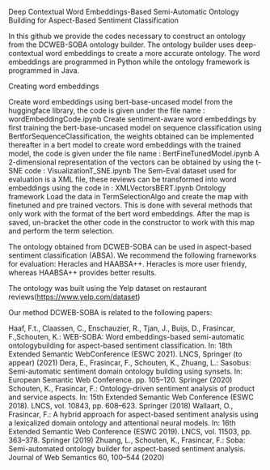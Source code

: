 Deep Contextual Word Embeddings-Based Semi-Automatic Ontology Building for Aspect-Based Sentiment Classification

In this github we provide the codes necessary to construct an ontology from the DCWEB-SOBA ontology builder. The ontology builder uses deep-contextual word embeddings to create a more accurate ontology. The word embeddings are programmed in Python while the ontology framework is programmed in Java.

Creating word embeddings

Create word embeddings using bert-base-uncased model from the huggingface library, the code is given under the file name : wordEmbeddingCode.ipynb
Create sentiment-aware word embeddings by first training the bert-base-uncased model on sequence classification using BertforSequenceClassification, the weights obtained can be implemented thereafter in a bert model to create word embeddings with the trained model, the code is given under the file name : BertFineTunedModel.ipynb
A 2-dimensional representation of the vectors can be obtained by using the t-SNE code : VisualizationT_SNE.ipynb
The Sem-Eval dataset used for evaluation is a XML file, these reviews can be transformed into word embeddings using the code in : XMLVectorsBERT.ipynb
Ontology framework Load the data in TermSelectionAlgo and create the map with finetuned and pre trained vectors. This is done with several methods that only work with the format of the bert word embeddings. After the map is saved, un-bracket the other code in the constructor to work with this map and perform the term selection.

The ontology obtained from DCWEB-SOBA can be used in aspect-based sentiment classification (ABSA). We recommend the following frameworks for evaluation: Heracles and HAABSA++. Heracles is more user friendy, whereas HAABSA++ provides better results.

The ontology was built using the Yelp dataset on restaurant reviews(https://www.yelp.com/dataset)

Our method DCWEB-SOBA is related to the following papers:

Haaf, F.t., Claassen, C., Enschauzier, R., Tjan, J., Buijs, D., Frasincar, F.,Schouten, K.: WEB-SOBA: Word embeddings-based semi-automatic ontologybuilding for aspect-based sentiment classification. In: 18th Extended Semantic WebConference (ESWC 2021). LNCS, Springer (to appear) (2021)
Dera, E., Frasincar, F., Schouten, K., Zhuang, L.: Sasobus: Semi-automatic sentiment domain ontology building using synsets. In: European Semantic Web Conference. pp. 105–120. Springer (2020)
Schouten, K., Frasincar, F.: Ontology-driven sentiment analysis of product and service aspects. In: 15th Extended Semantic Web Conference (ESWC 2018). LNCS, vol. 10843, pp. 608–623. Springer (2018)
Wallaart, O., Frasincar, F.: A hybrid approach for aspect-based sentiment analysis using a lexicalized domain ontology and attentional neural models. In: 16th Extended Semantic Web Conference (ESWC 2019). LNCS, vol. 11503, pp. 363–378. Springer (2019) Zhuang, L., Schouten, K., Frasincar, F.: Soba: Semi-automated ontology builder for aspect-based sentiment analysis. Journal of Web Semantics 60, 100–544 (2020)
